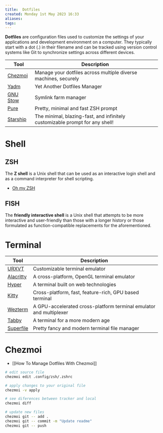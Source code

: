 ```yaml
---
title:  Dotfiles
created: Monday 1st May 2023 16:33
aliases: 
tags: 
---
```

**Dotfiles** are configuration files used to customize the settings of your applications and development environment on a computer. They typically start with a dot (.) in their filename and can be tracked using version control systems like Git to synchronize settings across different devices.

| Tool                                             | Description                                                                  |
| ------------------------------------------------ | ---------------------------------------------------------------------------- |
| [Chezmoi](https://www.chezmoi.io/)               | Manage your dotfiles across multiple diverse machines, securely              |
| [Yadm](https://yadm.io/)                         | Yet Another Dotfiles Manager                                                 |
| [GNU Stow](https://www.gnu.org/software/stow/)   | Symlink farm manager                                                         |
| [Pure](https://github.com/sindresorhus/pure)     | Pretty, minimal and fast ZSH prompt                                          |
| [Starship](https://github.com/starship/starship) | The minimal, blazing-fast, and infinitely customizable prompt for any shell! |
# Shell

## ZSH

The **Z shell** is a Unix shell that can be used as an interactive login shell and as a command interpreter for shell scripting.

- [Oh my ZSH](https://ohmyz.sh/)
## FISH

The **friendly interactive shell** is a Unix shell that attempts to be more interactive and user-friendly than those with a longer history or those formulated as function-compatible replacements for the aforementioned.
# Terminal

| Tool                                                   | Description                                                        |
| ------------------------------------------------------ | ------------------------------------------------------------------ |
| [URXVT](https://wiki.archlinux.org/title/Rxvt-unicode) | Customizable terminal emulator                                     |
| [Alacritty](https://github.com/alacritty/alacritty)    | A cross-platform, OpenGL terminal emulator                         |
| [Hyper](https://github.com/vercel/hyper)               | A terminal built on web technologies                               |
| [Kitty](https://github.com/kovidgoyal/kitty)           | Cross-platform, fast, feature-rich, GPU based terminal             |
| [Wezterm](https://github.com/wez/wezterm)              | A GPU-accelerated cross-platform terminal emulator and multiplexer |
| [Tabby](https://github.com/Eugeny/tabby)               | A terminal for a more modern age                                   |
| [Superfile](https://github.com/yorukot/superfile)      | Pretty fancy and modern terminal file manager                      |
# Chezmoi

- [[How To Manage Dotfiles With Chezmoi]]

```bash
# edit source file
chezmoi edit .config/zsh/.zshrc

# apply changes to your original file
chezmoi -v apply

# see diferences between tracker and local
chezmoi diff

# update new files
chezmoi git -- add .
chezmoi git -- commit -m "Update readme"
chezmoi git -- push
```